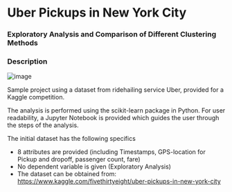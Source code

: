 # Uber Pickups in New York City

### Exploratory Analysis and Comparison of Different Clustering Methods 

### Description

![image](https://user-images.githubusercontent.com/29613804/151704367-38f38ede-b04f-4d26-8a58-403110e97ecf.png)


Sample project using a dataset from ridehailing service Uber, provided for a Kaggle competition.

The analysis is performed using the scikit-learn package in Python. For user readability, a Jupyter Notebook is provided which guides the user through the steps of the analysis. 

The initial dataset has the following specifics
- 8 attributes are provided (including Timestamps, GPS-location for Pickup and dropoff, passenger count, fare)
- No dependent variable is given (Exploratory Analysis)
- The dataset can be obtained from: https://www.kaggle.com/fivethirtyeight/uber-pickups-in-new-york-city

